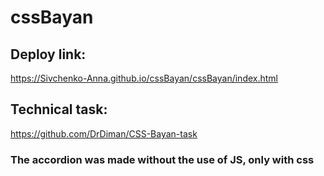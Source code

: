 # cssBayan

## Deploy link:
https://Sivchenko-Anna.github.io/cssBayan/cssBayan/index.html

## Technical task:
https://github.com/DrDiman/CSS-Bayan-task

### The accordion was made without the use of JS, only with css
